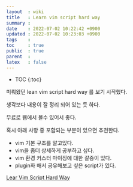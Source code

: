 ```yaml
---
layout  : wiki
title   : Learn vim script hard way
summary : 
date    : 2022-07-02 10:22:42 +0900
updated : 2022-07-02 10:23:03 +0900
tags    : 
toc     : true
public  : true
parent  : 
latex   : false
---
```

* TOC
{:toc}

미뤄왔던 lean vim script hard way 를 보기 시작했다. 

생각보다 내용이 잘 정리 되어 있는 듯 하다.

무료로 웹에서 볼수 있어서 좋다.

혹시 아래 사항 중 포함되는 부분이 있으면 추천한다.

- vim 기본 구조를 알고있다.
- vim을 좀더 상세하게 공부하고 싶다.
- vim 환경 커스터 마이징에 대한 갈증이 있다.
- plugin화 해서 공유해보고 싶은 script가 있다. 

[Lear Vim Script Hard Way](https://learnvimscriptthehardway.stevelosh.com)


